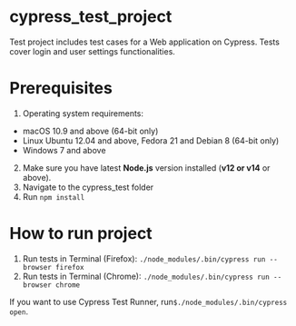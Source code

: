 # cypress_test_project
Test project includes test cases for a Web application on Cypress. Tests cover login and user settings functionalities.

# Prerequisites
1. Operating system requirements:
  - macOS 10.9 and above (64-bit only)
  - Linux Ubuntu 12.04 and above, Fedora 21 and Debian 8 (64-bit only)
  - Windows 7 and above
2. Make sure you have latest **Node.js** version installed (**v12 or v14** or above).
3. Navigate to the cypress_test folder
4. Run ```npm install```

# How to run project
1. Run tests in Terminal (Firefox): ```./node_modules/.bin/cypress run --browser firefox```
2. Run tests in Terminal (Chrome): ```./node_modules/.bin/cypress run --browser chrome```

If you want to use Cypress Test Runner, run```$./node_modules/.bin/cypress open```.
 
